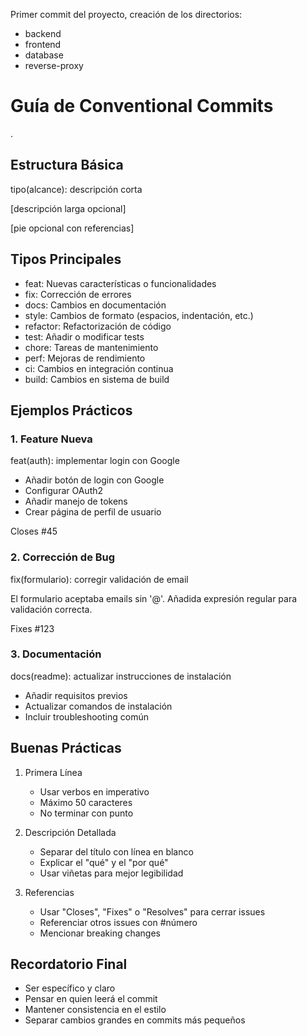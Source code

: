 Primer commit del proyecto, creación de los directorios:

- backend
- frontend
- database
- reverse-proxy

# Guía de Conventional Commits
.
## Estructura Básica
tipo(alcance): descripción corta

[descripción larga opcional]

[pie opcional con referencias]

## Tipos Principales

- feat: Nuevas características o funcionalidades
- fix: Corrección de errores
- docs: Cambios en documentación
- style: Cambios de formato (espacios, indentación, etc.)
- refactor: Refactorización de código
- test: Añadir o modificar tests
- chore: Tareas de mantenimiento
- perf: Mejoras de rendimiento
- ci: Cambios en integración continua
- build: Cambios en sistema de build

## Ejemplos Prácticos

### 1. Feature Nueva

feat(auth): implementar login con Google

- Añadir botón de login con Google
- Configurar OAuth2
- Añadir manejo de tokens
- Crear página de perfil de usuario

Closes #45

### 2. Corrección de Bug

fix(formulario): corregir validación de email

El formulario aceptaba emails sin '@'.
Añadida expresión regular para validación correcta.

Fixes #123

### 3. Documentación

docs(readme): actualizar instrucciones de instalación

- Añadir requisitos previos
- Actualizar comandos de instalación
- Incluir troubleshooting común

## Buenas Prácticas

1. Primera Línea
   - Usar verbos en imperativo
   - Máximo 50 caracteres
   - No terminar con punto

2. Descripción Detallada
   - Separar del título con línea en blanco
   - Explicar el "qué" y el "por qué"
   - Usar viñetas para mejor legibilidad

3. Referencias
   - Usar "Closes", "Fixes" o "Resolves" para cerrar issues
   - Referenciar otros issues con #número
   - Mencionar breaking changes

## Recordatorio Final

- Ser específico y claro
- Pensar en quien leerá el commit
- Mantener consistencia en el estilo
- Separar cambios grandes en commits más pequeños
